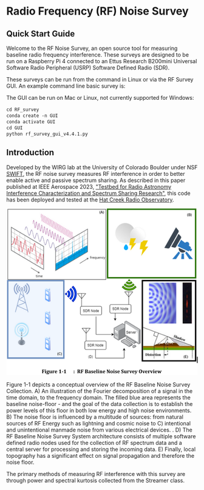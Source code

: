 # Radio Frequency (RF) Noise Survey

## Quick Start Guide
Welcome to the RF Noise Survey, an open source tool for measuring baseline radio frequency interference. These surveys are designed to be run on a Raspberry Pi 4 connected to an Ettus Research B200mini Universal Software Radio Peripheral (USRP) Software Defined Radio (SDR).

These surveys can be run from the command in Linux or via the RF Survey GUI. An example command line basic survey is:

The GUI can be run on Mac or Linux, not currently supported for Windows:
```
cd RF_survey
conda create -n GUI
conda activate GUI
cd GUI
python rf_survey_gui_v4.4.1.py
```

## Introduction
Developed by the WIRG lab at the University of Colorado Boulder under NSF [SWIFT](https://new.nsf.gov/funding/opportunities/spectrum-wireless-innovation-enabled-future/505858), the RF noise survey measures RF interference in order to better enable active and passive spectrum sharing. As described in this paper published at IEEE Aerospace 2023, ["Testbed for Radio Astronomy Interference Characterization and Spectrum Sharing Research"](https://www.aeroconf.org/cms/content_attachments/75/download), this code has been deployed and tested at the [Hat Creek Radio Observatory](https://www.seti.org/hcro). 

![An image overview of the RF Baseline Noise Survey Collection.](/rf_survey/images/RF_Noise_Survey.png)

Figure 1-1 depicts a conceptual overview of the RF Baseline Noise Survey Collection. A) An illustration of the Fourier decomposition of a signal in the time domain, to the frequency domain. The filled blue area represents the baseline noise-floor - and the goal of the data collection is to establish the power levels of this floor in both low energy and high noise environments. B) The noise floor is influenced by a multitude of sources: from natural sources of RF Energy such as lightning and cosmic noise to C) intentional and unintentional manmade noise from various electrical devices. . D) The RF Baseline Noise Survey System architecture consists of multiple software defined radio nodes used for the collection of RF spectrum data and a central server for processing and storing the incoming data. E) Finally, local topography has a significant effect on signal propagation and therefore the noise floor. 

The primary methods of measuring RF interference with this survey are through power and spectral kurtosis collected from the Streamer class.
